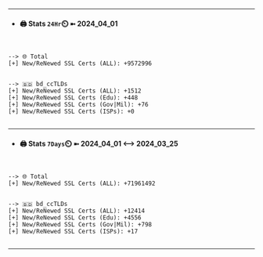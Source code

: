 

---
- #### 🖨️ **Stats** `24Hr`⏲️ ➼ 2024_04_01
```console


--> 🌐 Total
[+] New/ReNewed SSL Certs (ALL): +9572996


--> 🇧🇩 bd_ccTLDs
[+] New/ReNewed SSL Certs (ALL): +1512
[+] New/ReNewed SSL Certs (Edu): +448
[+] New/ReNewed SSL Certs (Gov|Mil): +76
[+] New/ReNewed SSL Certs (ISPs): +0


```

---
- #### 🖨️ **Stats** `7Days`⏲️ ➼ 2024_04_01 <--> 2024_03_25
```console


--> 🌐 Total
[+] New/ReNewed SSL Certs (ALL): +71961492


--> 🇧🇩 bd_ccTLDs
[+] New/ReNewed SSL Certs (ALL): +12414
[+] New/ReNewed SSL Certs (Edu): +4556
[+] New/ReNewed SSL Certs (Gov|Mil): +798
[+] New/ReNewed SSL Certs (ISPs): +17


```

---

